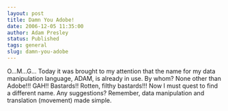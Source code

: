 ```yaml
---
layout: post
title: Damn You Adobe!
date: 2006-12-05 11:35:00
author: Adam Presley
status: Published
tags: general
slug: damn-you-adobe
---
```


O...M...G... Today it was brought to my attention that the name for my
data manipulation language, ADAM, is already in use. By whom? None other
than Adobe!!! GAH!! Bastards!! Rotten, filthy bastards!!! Now I must
quest to find a different name. Any suggestions? Remember, data
manipulation and translation (movement) made simple.
